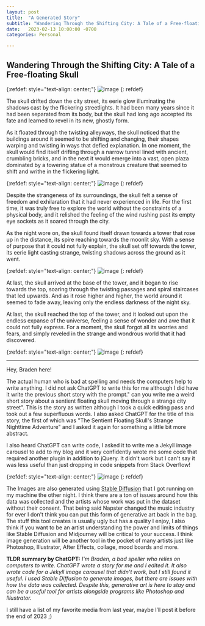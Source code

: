 ```yaml
---
layout: post
title:  "A Generated Story"
subtitle: "Wandering Through the Shifting City: A Tale of a Free-floating Skull"
date:   2023-02-13 10:00:00 -0700
categories: Personal

---
```


Wandering Through the Shifting City: A Tale of a Free-floating Skull
------

{:refdef: style="text-align: center;"}
![image](/assets/images/generated/floatingskull.png)
{: refdef}

The skull drifted down the city street, its eerie glow illuminating the shadows cast by the flickering streetlights. It had been many years since it had been separated from its body, but the skull had long ago accepted its fate and learned to revel in its new, ghostly form.

As it floated through the twisting alleyways, the skull noticed that the buildings around it seemed to be shifting and changing, their shapes warping and twisting in ways that defied explanation. In one moment, the skull would find itself drifting through a narrow tunnel lined with ancient, crumbling bricks, and in the next it would emerge into a vast, open plaza dominated by a towering statue of a monstrous creature that seemed to shift and writhe in the flickering light.

{:refdef: style="text-align: center;"}
![image](/assets/images/generated/city3.png)
{: refdef}

Despite the strangeness of its surroundings, the skull felt a sense of freedom and exhilaration that it had never experienced in life. For the first time, it was truly free to explore the world without the constraints of a physical body, and it relished the feeling of the wind rushing past its empty eye sockets as it soared through the city.

As the night wore on, the skull found itself drawn towards a tower that rose up in the distance, its spire reaching towards the moonlit sky. With a sense of purpose that it could not fully explain, the skull set off towards the tower, its eerie light casting strange, twisting shadows across the ground as it went.

{:refdef: style="text-align: center;"}
![image](/assets/images/generated/00110-2022928518.png)
{: refdef}

At last, the skull arrived at the base of the tower, and it began to rise towards the top, soaring through the twisting passages and spiral staircases that led upwards. And as it rose higher and higher, the world around it seemed to fade away, leaving only the endless darkness of the night sky.

At last, the skull reached the top of the tower, and it looked out upon the endless expanse of the universe, feeling a sense of wonder and awe that it could not fully express. For a moment, the skull forgot all its worries and fears, and simply reveled in the strange and wondrous world that it had discovered.

{:refdef: style="text-align: center;"}
![image](/assets/images/generated/00111-1068056809.png)
{: refdef}


------

Hey, Braden here!

The actual human who is bad at spelling and needs the computers help to write anything. I did not ask ChatGPT to write this for me although I did have it write the previous short story with the prompt."
can you write me a weird short story about a sentient floating skull moving through a strange city street". This is the story as written although I took a quick editing pass and took out a few superfluous words. I also asked ChatGPT for the title of this story, the first of which was "The Sentient Floating Skull's Strange Nighttime Adventure" and I asked it again for something a little bit more abstract. 

I also heard ChatGPT can write code, I asked it to write me a Jekyll image carousel to add to my blog and it very confidently wrote me some code that required another plugin in addition to jQuery. It didn't work but I can't say it was less useful than just dropping in code snippets from Stack Overflow!

{:refdef: style="text-align: center;"}
![image](/assets/images/writemecode.jpg)
{: refdef}

The Images are also generated using [Stable Diffusion][Stable Diffusion] that I got running on my machine the other night. I think there are a ton of issues around how this data was collected and the artists whose work was put in the dataset without their consent. That being said Napster changed the music industry for ever I don't think you can put this form of generative art back in the bag. The stuff this tool creates is usually ugly but has a quality I enjoy, I also think if you want to be an artist understanding the power and limits of things like Stable Diffusion and Midjourney will be critical to your success. I think image generation will be another tool in the pocket of many artists just like Photoshop, Illustrator, After Effects, collage, mood boards and more. 

<b>TLDR summary by ChatGPT:</b>
*I'm Braden, a bad speller who relies on computers to write. ChatGPT wrote a story for me and I edited it. It also wrote code for a Jekyll image carousel that didn't work, but I still found it useful. I used Stable Diffusion to generate images, but there are issues with how the data was collected. Despite this, generative art is here to stay and can be a useful tool for artists alongside programs like Photoshop and Illustrator.*

I still have a list of my favorite media from last year, maybe I’ll post it before the end of 2023 ;)


[Stable Diffusion]: https://github.com/AUTOMATIC1111/stable-diffusion-webui

